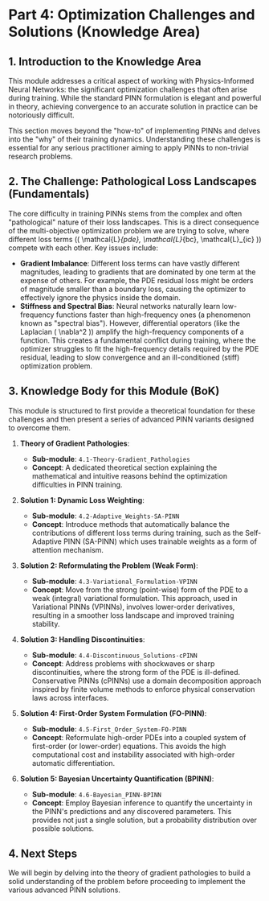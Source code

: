 # Part 4: Optimization Challenges and Solutions (Knowledge Area)

## 1. Introduction to the Knowledge Area

This module addresses a critical aspect of working with Physics-Informed Neural Networks: the significant optimization challenges that often arise during training. While the standard PINN formulation is elegant and powerful in theory, achieving convergence to an accurate solution in practice can be notoriously difficult.

This section moves beyond the "how-to" of implementing PINNs and delves into the "why" of their training dynamics. Understanding these challenges is essential for any serious practitioner aiming to apply PINNs to non-trivial research problems.

## 2. The Challenge: Pathological Loss Landscapes (Fundamentals)

The core difficulty in training PINNs stems from the complex and often "pathological" nature of their loss landscapes. This is a direct consequence of the multi-objective optimization problem we are trying to solve, where different loss terms (\( \mathcal{L}_{pde}, \mathcal{L}_{bc}, \mathcal{L}_{ic} \)) compete with each other. Key issues include:

-   **Gradient Imbalance**: Different loss terms can have vastly different magnitudes, leading to gradients that are dominated by one term at the expense of others. For example, the PDE residual loss might be orders of magnitude smaller than a boundary loss, causing the optimizer to effectively ignore the physics inside the domain.
-   **Stiffness and Spectral Bias**: Neural networks naturally learn low-frequency functions faster than high-frequency ones (a phenomenon known as "spectral bias"). However, differential operators (like the Laplacian \( \nabla^2 \)) amplify the high-frequency components of a function. This creates a fundamental conflict during training, where the optimizer struggles to fit the high-frequency details required by the PDE residual, leading to slow convergence and an ill-conditioned (stiff) optimization problem.

## 3. Knowledge Body for this Module (BoK)

This module is structured to first provide a theoretical foundation for these challenges and then present a series of advanced PINN variants designed to overcome them.

1.  **Theory of Gradient Pathologies**:
    -   **Sub-module**: `4.1-Theory-Gradient_Pathologies`
    -   **Concept**: A dedicated theoretical section explaining the mathematical and intuitive reasons behind the optimization difficulties in PINN training.

2.  **Solution 1: Dynamic Loss Weighting**:
    -   **Sub-module**: `4.2-Adaptive_Weights-SA-PINN`
    -   **Concept**: Introduce methods that automatically balance the contributions of different loss terms during training, such as the Self-Adaptive PINN (SA-PINN) which uses trainable weights as a form of attention mechanism.

3.  **Solution 2: Reformulating the Problem (Weak Form)**:
    -   **Sub-module**: `4.3-Variational_Formulation-VPINN`
    -   **Concept**: Move from the strong (point-wise) form of the PDE to a weak (integral) variational formulation. This approach, used in Variational PINNs (VPINNs), involves lower-order derivatives, resulting in a smoother loss landscape and improved training stability.

4.  **Solution 3: Handling Discontinuities**:
    -   **Sub-module**: `4.4-Discontinuous_Solutions-cPINN`
    -   **Concept**: Address problems with shockwaves or sharp discontinuities, where the strong form of the PDE is ill-defined. Conservative PINNs (cPINNs) use a domain decomposition approach inspired by finite volume methods to enforce physical conservation laws across interfaces.

5.  **Solution 4: First-Order System Formulation (FO-PINN)**:
    -   **Sub-module**: `4.5-First_Order_System-FO-PINN`
    -   **Concept**: Reformulate high-order PDEs into a coupled system of first-order (or lower-order) equations. This avoids the high computational cost and instability associated with high-order automatic differentiation.

6.  **Solution 5: Bayesian Uncertainty Quantification (BPINN)**:
    -   **Sub-module**: `4.6-Bayesian_PINN-BPINN`
    -   **Concept**: Employ Bayesian inference to quantify the uncertainty in the PINN's predictions and any discovered parameters. This provides not just a single solution, but a probability distribution over possible solutions.

## 4. Next Steps

We will begin by delving into the theory of gradient pathologies to build a solid understanding of the problem before proceeding to implement the various advanced PINN solutions.
